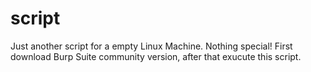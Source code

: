 # script

Just another script for a empty Linux Machine. Nothing special!
First download Burp Suite community version, after that exucute this script.

